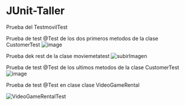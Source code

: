 # JUnit-Taller
Prueba del TestmovilTest

Prueba de test @Test de los dos primeros metodos de la clase CustomerTest
![image](https://user-images.githubusercontent.com/54828392/105108860-36b84f00-5a89-11eb-85cc-74941fff0220.png)

Prueba dek rest de la clase moviemetatest
![subirImagen](https://user-images.githubusercontent.com/65878441/105111373-c1e81380-5a8e-11eb-831a-ccea25e82aa8.PNG)

Prueba de test @Test de los ultimos metodos de la clase CustomerTest
![image](https://user-images.githubusercontent.com/73259091/105111634-45a20000-5a8f-11eb-81d7-9fe63034df04.png)

Prueba de test @Test en clase clase VideoGameRental 

![VideoGameRentalTest](https://user-images.githubusercontent.com/68168827/105112532-3fad1e80-5a91-11eb-802c-afa65d01fd00.png)
